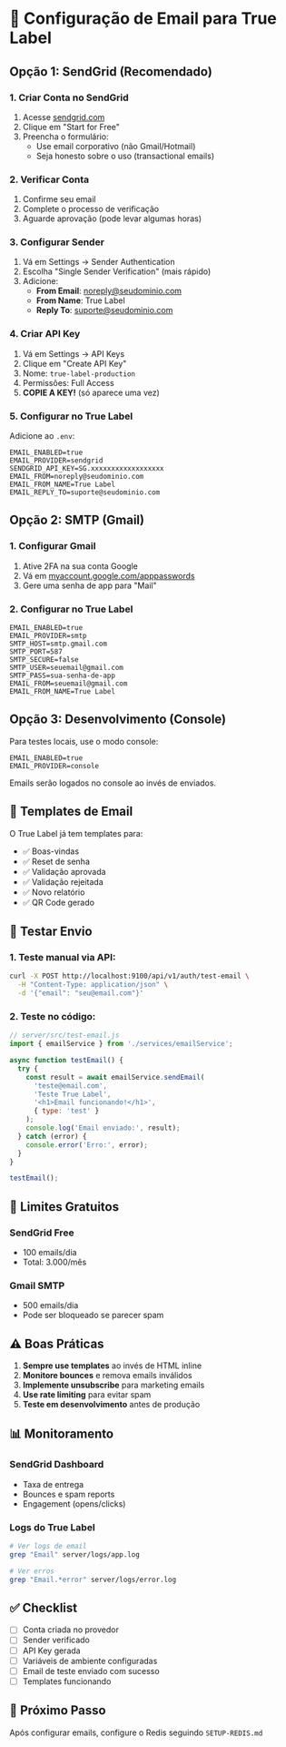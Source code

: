 # 📧 Configuração de Email para True Label

## Opção 1: SendGrid (Recomendado)

### 1. Criar Conta no SendGrid
1. Acesse [sendgrid.com](https://sendgrid.com)
2. Clique em "Start for Free"
3. Preencha o formulário:
   - Use email corporativo (não Gmail/Hotmail)
   - Seja honesto sobre o uso (transactional emails)

### 2. Verificar Conta
1. Confirme seu email
2. Complete o processo de verificação
3. Aguarde aprovação (pode levar algumas horas)

### 3. Configurar Sender
1. Vá em Settings → Sender Authentication
2. Escolha "Single Sender Verification" (mais rápido)
3. Adicione:
   - **From Email**: noreply@seudominio.com
   - **From Name**: True Label
   - **Reply To**: suporte@seudominio.com

### 4. Criar API Key
1. Vá em Settings → API Keys
2. Clique em "Create API Key"
3. Nome: `true-label-production`
4. Permissões: Full Access
5. **COPIE A KEY!** (só aparece uma vez)

### 5. Configurar no True Label
Adicione ao `.env`:
```env
EMAIL_ENABLED=true
EMAIL_PROVIDER=sendgrid
SENDGRID_API_KEY=SG.xxxxxxxxxxxxxxxxxx
EMAIL_FROM=noreply@seudominio.com
EMAIL_FROM_NAME=True Label
EMAIL_REPLY_TO=suporte@seudominio.com
```

## Opção 2: SMTP (Gmail)

### 1. Configurar Gmail
1. Ative 2FA na sua conta Google
2. Vá em [myaccount.google.com/apppasswords](https://myaccount.google.com/apppasswords)
3. Gere uma senha de app para "Mail"

### 2. Configurar no True Label
```env
EMAIL_ENABLED=true
EMAIL_PROVIDER=smtp
SMTP_HOST=smtp.gmail.com
SMTP_PORT=587
SMTP_SECURE=false
SMTP_USER=seuemail@gmail.com
SMTP_PASS=sua-senha-de-app
EMAIL_FROM=seuemail@gmail.com
EMAIL_FROM_NAME=True Label
```

## Opção 3: Desenvolvimento (Console)

Para testes locais, use o modo console:
```env
EMAIL_ENABLED=true
EMAIL_PROVIDER=console
```

Emails serão logados no console ao invés de enviados.

## 📝 Templates de Email

O True Label já tem templates para:
- ✅ Boas-vindas
- ✅ Reset de senha
- ✅ Validação aprovada
- ✅ Validação rejeitada
- ✅ Novo relatório
- ✅ QR Code gerado

## 🧪 Testar Envio

### 1. Teste manual via API:
```bash
curl -X POST http://localhost:9100/api/v1/auth/test-email \
  -H "Content-Type: application/json" \
  -d '{"email": "seu@email.com"}'
```

### 2. Teste no código:
```javascript
// server/src/test-email.js
import { emailService } from './services/emailService';

async function testEmail() {
  try {
    const result = await emailService.sendEmail(
      'teste@email.com',
      'Teste True Label',
      '<h1>Email funcionando!</h1>',
      { type: 'test' }
    );
    console.log('Email enviado:', result);
  } catch (error) {
    console.error('Erro:', error);
  }
}

testEmail();
```

## 🚨 Limites Gratuitos

### SendGrid Free
- 100 emails/dia
- Total: 3.000/mês

### Gmail SMTP
- 500 emails/dia
- Pode ser bloqueado se parecer spam

## ⚠️ Boas Práticas

1. **Sempre use templates** ao invés de HTML inline
2. **Monitore bounces** e remova emails inválidos
3. **Implemente unsubscribe** para marketing emails
4. **Use rate limiting** para evitar spam
5. **Teste em desenvolvimento** antes de produção

## 📊 Monitoramento

### SendGrid Dashboard
- Taxa de entrega
- Bounces e spam reports
- Engagement (opens/clicks)

### Logs do True Label
```bash
# Ver logs de email
grep "Email" server/logs/app.log

# Ver erros
grep "Email.*error" server/logs/error.log
```

## ✅ Checklist

- [ ] Conta criada no provedor
- [ ] Sender verificado
- [ ] API Key gerada
- [ ] Variáveis de ambiente configuradas
- [ ] Email de teste enviado com sucesso
- [ ] Templates funcionando

## 🎯 Próximo Passo

Após configurar emails, configure o Redis seguindo `SETUP-REDIS.md`